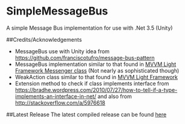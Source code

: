 # SimpleMessageBus
A simple Message Bus implementation for use with .Net 3.5 (Unity)

##Credits/Acknowledgements
* MessageBus use with Unity idea from https://github.com/franciscotufro/message-bus-pattern
* MessageBus implementation similar to that found in [MVVM Light Framework Messenger class](http://mvvmlight.codeplex.com/SourceControl/latest#GalaSoft.MvvmLight/GalaSoft.MvvmLight%20%28PCL%29/Messaging/Messenger.cs) (Not nearly as sophisticated though)
* WeakAction class similar to that found in [MVVM Light Framework](http://mvvmlight.codeplex.com/SourceControl/latest#GalaSoft.MvvmLight/GalaSoft.MvvmLight%20%28PCL%29/Helpers/WeakAction.cs)
* Extension method to check if class implements interface from https://bradhe.wordpress.com/2010/07/27/how-to-tell-if-a-type-implements-an-interface-in-net/
and also from http://stackoverflow.com/a/5976618

##Latest Release
The latest compiled release can be found [here](https://drive.google.com/file/d/0B7q5jPppblzUb2F6amc4bGFMMlE/view?usp=sharing)
